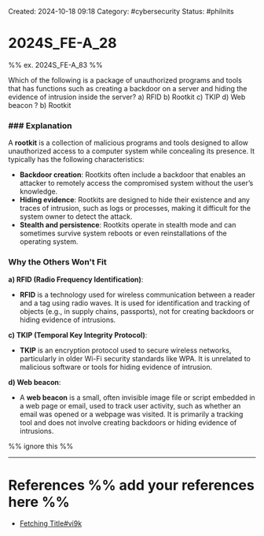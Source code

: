 Created: 2024-10-18 09:18
Category: #cybersecurity
Status: #philnits



# 2024S_FE-A_28
%% ex. 2024S_FE-A_83 %%

Which of the following is a package of unauthorized programs and tools that has functions such as creating a backdoor on a server and hiding the evidence of intrusion inside the server?
a) RFID
b) Rootkit
c) TKIP
d) Web beacon
?
b) Rootkit
### ### Explanation

A **rootkit** is a collection of malicious programs and tools designed to allow unauthorized access to a computer system while concealing its presence. It typically has the following characteristics:

- **Backdoor creation**: Rootkits often include a backdoor that enables an attacker to remotely access the compromised system without the user’s knowledge.
- **Hiding evidence**: Rootkits are designed to hide their existence and any traces of intrusion, such as logs or processes, making it difficult for the system owner to detect the attack.
- **Stealth and persistence**: Rootkits operate in stealth mode and can sometimes survive system reboots or even reinstallations of the operating system.

### Why the Others Won't Fit

**a) RFID (Radio Frequency Identification)**:

- **RFID** is a technology used for wireless communication between a reader and a tag using radio waves. It is used for identification and tracking of objects (e.g., in supply chains, passports), not for creating backdoors or hiding evidence of intrusions.

**c) TKIP (Temporal Key Integrity Protocol)**:

- **TKIP** is an encryption protocol used to secure wireless networks, particularly in older Wi-Fi security standards like WPA. It is unrelated to malicious software or tools for hiding evidence of intrusion.

**d) Web beacon**:

- A **web beacon** is a small, often invisible image file or script embedded in a web page or email, used to track user activity, such as whether an email was opened or a webpage was visited. It is primarily a tracking tool and does not involve creating backdoors or hiding evidence of intrusions.





%% ignore this %%
<!--SR:!2025-05-10,60,310-->
---









# References %% add your references here %%
- [Fetching Title#vi9k](https://www.veracode.com/security/rootkit)